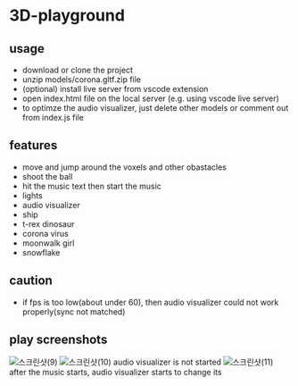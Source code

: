 # 3D-playground

## usage
* download or clone the project
* unzip models/corona.gltf.zip file
* (optional) install live server from vscode extension
* open index.html file on the local server (e.g. using vscode live server)
* to optimze the audio visualizer, just delete other models or comment out from index.js file

## features
* move and jump around the voxels and other obastacles
* shoot the ball
* hit the music text then start the music
* lights
* audio visualizer
* ship
* t-rex dinosaur
* corona virus
* moonwalk girl
* snowflake

## caution
* if fps is too low(about under 60), then audio visualizer could not work properly(sync not matched)

## play screenshots
![스크린샷(9)](https://user-images.githubusercontent.com/65812107/135186568-8ecb95ce-4f80-48ae-b7fa-5f8e5d75e0c1.png)
![스크린샷(10)](https://user-images.githubusercontent.com/65812107/135186572-ae4b055b-8252-475a-88f0-b0c02384c385.png)
audio visualizer is not started
![스크린샷(11)](https://user-images.githubusercontent.com/65812107/135186577-b470c8b6-297e-43cd-9022-ff90eb896557.png)
after the music starts, audio visualizer starts to change its 
